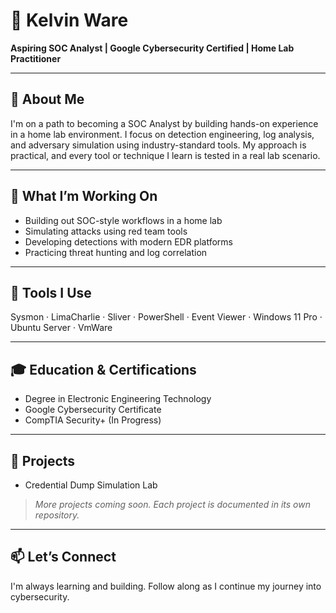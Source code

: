# 👋 Kelvin Ware

**Aspiring SOC Analyst | Google Cybersecurity Certified | Home Lab Practitioner**

---

## 🧭 About Me

I'm on a path to becoming a SOC Analyst by building hands-on experience in a home lab environment. 
I focus on detection engineering, log analysis, and adversary simulation using industry-standard tools. 
My approach is practical, and every tool or technique I learn is tested in a real lab scenario.

---

## 🔬 What I’m Working On

- Building out SOC-style workflows in a home lab  
- Simulating attacks using red team tools  
- Developing detections with modern EDR platforms  
- Practicing threat hunting and log correlation

---

## 🧰 Tools I Use

Sysmon · LimaCharlie · Sliver · PowerShell · 
Event Viewer · Windows 11 Pro · Ubuntu Server · VmWare

---

## 🎓 Education & Certifications

- Degree in Electronic Engineering Technology  
- Google Cybersecurity Certificate  
- CompTIA Security+ (In Progress)

---

## 📂 Projects

- Credential Dump Simulation Lab

> *More projects coming soon. Each project is documented in its own repository.*

---

## 📫 Let’s Connect

I'm always learning and building. Follow along as I continue my journey into cybersecurity.

